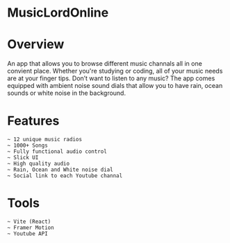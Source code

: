 # MusicLordOnline

# Overview
An app that allows you to browse different music channals all in one convient place. Whether you're studying or coding, all of your music needs are at your finger tips. Don’t want to listen to any music? The app comes equipped with ambient noise sound dials that allow you to have rain, ocean sounds or white noise in the background.


# Features 
	~ 12 unique music radios
	~ 1000+ Songs
	~ Fully functional audio control
	~ Slick UI
	~ High quality audio
	~ Rain, Ocean and White noise dial
	~ Social link to each Youtube channal

# Tools 
	~ Vite (React)
	~ Framer Motion
	~ Youtube API
